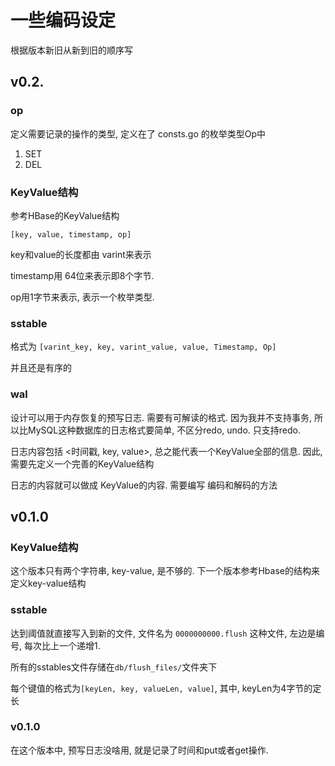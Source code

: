 # 一些编码设定

根据版本新旧从新到旧的顺序写

## v0.2.

### op

定义需要记录的操作的类型, 定义在了 consts.go 的枚举类型Op中

1. SET
2. DEL


### KeyValue结构

参考HBase的KeyValue结构

`[key, value, timestamp, op]`

key和value的长度都由 varint来表示

timestamp用 64位来表示即8个字节. 

op用1字节来表示, 表示一个枚举类型. 

### sstable

格式为
`[varint_key, key, varint_value, value, Timestamp, Op]`

并且还是有序的 


### wal

设计可以用于内存恢复的预写日志. 需要有可解读的格式. 因为我并不支持事务, 所以比MySQL这种数据库的日志格式要简单, 不区分redo, undo. 只支持redo.

日志内容包括 <时间戳, key, value>, 总之能代表一个KeyValue全部的信息. 因此, 需要先定义一个完善的KeyValue结构

日志的内容就可以做成 KeyValue的内容. 需要编写 编码和解码的方法


## v0.1.0

### KeyValue结构
这个版本只有两个字符串, key-value, 是不够的. 下一个版本参考Hbase的结构来定义key-value结构

### sstable

达到阈值就直接写入到新的文件, 文件名为 `0000000000.flush` 这种文件, 左边是编号, 每次比上一个递增1.

所有的sstables文件存储在`db/flush_files/`文件夹下 

每个键值的格式为`[keyLen, key, valueLen, value]`, 其中, keyLen为4字节的定长



### v0.1.0

在这个版本中, 预写日志没啥用, 就是记录了时间和put或者get操作. 